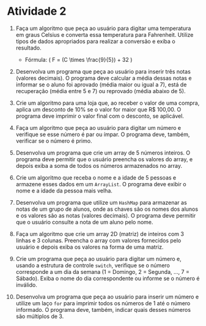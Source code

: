 # Atividade 2

1. Faça um algoritmo que peça ao usuário para digitar uma temperatura em graus Celsius e converta essa temperatura para Fahrenheit. Utilize tipos de dados apropriados para realizar a conversão e exiba o resultado.
   - Fórmula: \( F = (C \times \frac{9}{5}) + 32 \)

2. Desenvolva um programa que peça ao usuário para inserir três notas (valores decimais). O programa deve calcular a média dessas notas e informar se o aluno foi aprovado (média maior ou igual a 7), está de recuperação (média entre 5 e 7) ou reprovado (média abaixo de 5).

3. Crie um algoritmo para uma loja que, ao receber o valor de uma compra, aplica um desconto de 10% se o valor for maior que R$ 100,00. O programa deve imprimir o valor final com o desconto, se aplicável.

4. Faça um algoritmo que peça ao usuário para digitar um número e verifique se esse número é par ou ímpar. O programa deve, também, verificar se o número é primo.

5. Desenvolva um programa que crie um array de 5 números inteiros. O programa deve permitir que o usuário preencha os valores do array, e depois exiba a soma de todos os números armazenados no array.

6. Crie um algoritmo que receba o nome e a idade de 5 pessoas e armazene esses dados em um `ArrayList`. O programa deve exibir o nome e a idade da pessoa mais velha.

7. Desenvolva um programa que utilize um `HashMap` para armazenar as notas de um grupo de alunos, onde as chaves são os nomes dos alunos e os valores são as notas (valores decimais). O programa deve permitir que o usuário consulte a nota de um aluno pelo nome.

8. Faça um algoritmo que crie um array 2D (matriz) de inteiros com 3 linhas e 3 colunas. Preencha o array com valores fornecidos pelo usuário e depois exiba os valores na forma de uma matriz.

9. Crie um programa que peça ao usuário para digitar um número e, usando a estrutura de controle `switch`, verifique se o número corresponde a um dia da semana (1 = Domingo, 2 = Segunda, ..., 7 = Sábado). Exiba o nome do dia correspondente ou informe se o número é inválido.

10. Desenvolva um programa que peça ao usuário para inserir um número e utilize um laço `for` para imprimir todos os números de 1 até o número informado. O programa deve, também, indicar quais desses números são múltiplos de 3.